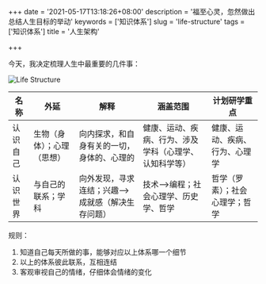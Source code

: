 +++
date = '2021-05-17T13:18:26+08:00'
description = '福至心灵，忽然做出总结人生目标的举动'
keywords = ['知识体系']
slug = 'life-structure'
tags = ['知识体系']
title = '人生架构'

+++

今天，我决定梳理人生中最重要的几件事：

![Life Structure](https://cdn.jsdelivr.net/gh/tianheg/static@main/img/life-structure.png)

名称 | 外延 | 解释 | 涵盖范围 | 计划研学重点
--- | --- | --- | --- | ---
认识自己 | 生物（身体）；心理（思想） | 向内探求，和自身有关的一切，身体的、心理的 | 健康、运动、疾病、行为、涉及学科（心理学、认知科学等） | 健康、运动、疾病、行为、心理学
认识世界 | 与自己的联系；学科 | 向外发现，寻求连结；兴趣-->成就感（解决生存问题） | 技术-->编程；社会心理学、历史学、哲学 | 哲学（罗素）；社会心理学；哲学

规则：

1. 知道自己每天所做的事，能够对应以上体系哪一个细节
2. 以上的体系彼此联系，互相连结
3. 客观审视自己的情绪，仔细体会情绪的变化
